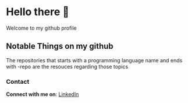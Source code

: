 # Hello there 👋
Welcome to my github profile

## Notable Things on my github
The repositories that starts with a programming language name and ends with -repo are the resouces regarding those topics
### Contact
**Connect with me on**: [LinkedIn](https://www.linkedin.com/in/kanjitpakdi)